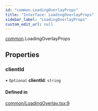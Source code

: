 ```yaml
---
id: "common.LoadingOverlayProps"
title: "Interface: LoadingOverlayProps"
sidebar_label: "LoadingOverlayProps"
custom_edit_url: null
---
```


[common](../modules/common).LoadingOverlayProps

## Properties

### clientId

• `Optional` **clientId**: `string`

#### Defined in

[common/LoadingOverlay.tsx:9](https://github.com/codesandbox/sandpack/blob/097389f/sandpack-react/src/common/LoadingOverlay.tsx#L9)
